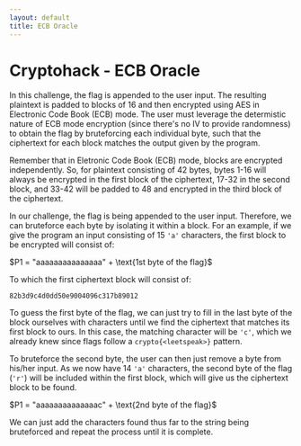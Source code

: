 ```yaml
---
layout: default
title: ECB Oracle
---
```


# Cryptohack - ECB Oracle
In this challenge, the flag is appended to the user input. The resulting plaintext is padded to blocks of 16 and then encrypted using AES in Electronic Code Book (ECB) mode. The user must leverage the determistic nature of ECB mode encryption (since there's no IV to provide randomness) to obtain the flag by bruteforcing each individual byte, such that the ciphertext for each block matches the output given by the program. 

Remember that in Eletronic Code Book (ECB) mode, blocks are encrypted independently. So, for plaintext consisting of 42 bytes, bytes 1-16 will always be encrypted in  the first block of the ciphertext, 17-32 in the second block, and 33-42 will be padded to 48 and encrypted in the third block of the ciphertext.

In our challenge, the flag is being appended to the user input. Therefore, we can bruteforce each byte by isolating it within a block. For an example, if we give the program an input consisting of 15 `'a'` characters, the first block to be encrypted will consist of:

$P1 = "aaaaaaaaaaaaaaa" + \text{1st byte of the flag}$

To which the first ciphertext block will consist of:

`82b3d9c4d0dd50e9004096c317b89012`

To guess the first byte of the flag, we can just try to fill in the last byte of the block ourselves with characters until we find the ciphertext that matches its first block to ours. In this case, the matching character will be `'c'`, which we already knew since flags follow a `crypto{<leetspeak>}` pattern.

To bruteforce the second byte, the user can then just remove a byte from his/her input. As we now have 14 `'a'` characters, the second byte of the flag (`'r'`) will be included within the first block, which will give us the ciphertext block to be found. 

$P1 = "aaaaaaaaaaaaaac" + \text{2nd byte of the flag}$

We can just add the characters found thus far to the string being bruteforced and repeat the process until it is complete.

